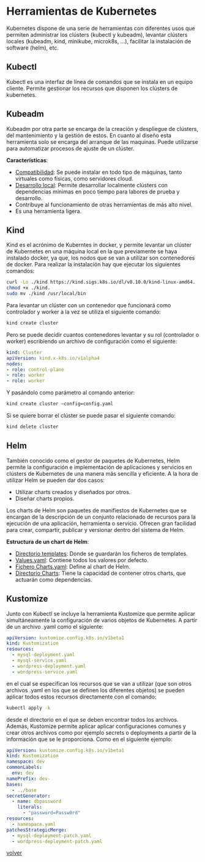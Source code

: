 # Herramientas de Kubernetes

Kubernetes dispone de una serie de herramientas con diferentes usos que permiten administrar los clústers (kubectl y kubeadm), levantar clústers locales (kubeadm, kind, minikube, microk8s, …), facilitar la instalación de software (helm), etc.

## Kubectl

Kubectl es una interfaz de línea de comandos que se instala en un equipo cliente. Permite gestionar los recursos que disponen los clústers de kubernetes.

## Kubeadm

Kubeadm por otra parte se encarga de la creación y despliegue de clústers, del mantenimiento y la gestión de estos. En cuanto al diseño esta herramienta solo se encarga del arranque de las maquinas. Puede utilizarse para automatizar procesos de ajuste de un clúster.

**Características**:
* <u>Compatibilidad</u>: Se puede instalar en todo tipo de máquinas, tanto virtuales como físicas, como servidores cloud.
* <u>Desarrollo local</u>: Permite desarrollar localmente clústers con dependencias mínimas en poco tiempo para labores de prueba y desarrollo.
* Contribuye al funcionamiento de otras herramientas de más alto nivel.
* Es una herramienta ligera.
## Kind

Kind es el acrónimo de Kuberntes in docker, y permite levantar un clúster de Kubernetes en una máquina local en la que previamente se haya instalado docker, ya que, los nodos que se van a utilizar son contenedores de docker. 
Para realizar la instalación hay que ejecutar los siguientes comandos:
```bash
curl -Lo ./kind https://kind.sigs.k8s.io/dl/v0.10.0/kind-linux-amd64.
chmod +x ./kind.
sudo mv ./kind /usr/local/bin
```
Para levantar un clúster con un contenedor que funcionará como controlador y worker a la vez se utiliza el siguiente comando:
```bash
kind create cluster 
```
Pero se puede decidir cuantos contenedores levantar y su rol (controlador o worker) escribiendo un archivo de configuración como el siguiente:
```yaml
kind: Cluster
apiVersion: kind.x-k8s.io/v1alpha4
nodes:
- role: control-plane
- role: worker
- role: worker
```
Y pasándolo como parámetro al comando anterior:
```bash
kind create cluster –config=config.yaml
```

Si se quiere borrar el clúster se puede pasar el siguiente comando:
```bash
kind delete cluster
```

## Helm

También conocido como el gestor de paquetes de Kubernetes, Helm permite la configuración e implementación de aplicaciones y servicios en clústers de Kubernetes de una manera más sencilla y eficiente. A la hora de utilizar Helm se pueden dar dos casos:
* Utilizar charts creados y diseñados por otros.
* Diseñar charts propios.

Los charts de Helm son paquetes de manifiestos de Kubernetes que se encargan de la descripción de un conjunto relacionado de recursos para la ejecución de una aplicación, herramienta o servicio. Ofrecen gran facilidad para crear, compartir, publicar y versionar dentro del sistema de Helm.

**Estructura de un chart de Helm**:
* <u>Directorio templates</u>: Donde se guardarán los ficheros de templates.
* <u>Values.yaml</u>: Contiene todos los valores por defecto.
* <u>Fichero Charts.yaml</u>: Define al chart de Helm.
* <u>Directorio Charts</u>: Tiene la capacidad de contener otros charts, que actuarán como dependencias.


## Kustomize

Junto con Kubectl se incluye la herramienta Kustomize que permite aplicar simultáneamente la configuración de varios objetos de Kubernetes. A partir de un archivo .yaml como el siguiente:
```yaml
apiVersion: kustomize.config.k8s.io/v1beta1
kind: Kustomization
resources:  
  - mysql-deployment.yaml
  - mysql-service.yaml  
  - wordpress-deployment.yaml
  - wordpress-service.yaml
```
en el cual se especifican los recursos que se van a utilizar (que son otros archivos .yaml en los que se definen los diferentes objetos) se pueden aplicar todos estos recursos directamente con el comando:
```bash
kubectl apply -k
```
desde el directorio en el que se deben encontrar todos los archivos. Además, Kustomize permite  aplicar aplicar configuraciones comunes y crear otros archivos como por ejemplo secrets o deployments a partir de la información que se le proporciona. Como en el siguiente ejemplo:

```yaml
apiVersion: kustomize.config.k8s.io/v1beta1
kind: Kustomization
namespace: dev
commonLabels:
  env: dev
namePrefix: dev-
bases:
  - ../base
secretGenerator:
  - name: dbpassword
    literals:
      - "password=Passw0rd"
resources:
  - namespace.yaml
patchesStrategicMerge:
  - mysql-deployment-patch.yaml
  - wordpress-deployment-patch.yaml
```

[volver](../index.md)



